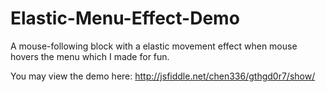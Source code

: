 # Elastic-Menu-Effect-Demo
A mouse-following block with a elastic movement effect when mouse hovers the menu which I made for fun.

You may view the demo here: http://jsfiddle.net/chen336/gthgd0r7/show/
